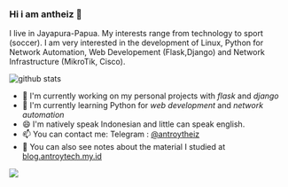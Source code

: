 ### Hi i am antheiz 👋
I live in Jayapura-Papua. My interests range from technology to sport (soccer). I am very interested in the development of Linux, Python  for Network Automation, Web Developement (Flask,Django) and Network Infrastructure (MikroTik, Cisco).

![github stats](https://github-readme-stats.vercel.app/api?username=antheiz&show_icons=true)

- 🔭 I'm currently working on my personal projects with *flask* and *django*
- 🌱 I'm currently learning Python for *web development* and *network automation*
- 😄 I'm natively speak Indonesian and little can speak english.
- 📫 You can contact me: Telegram : [@antroytheiz](https://t.me/antroytheiz)
- 📝 You can also see notes about the material I studied at [blog.antroytech.my.id](https://blog.antroytech.my.id)


<img src="https://github-readme-stats.vercel.app/api/top-langs/?username=antheiz&theme=vue">


